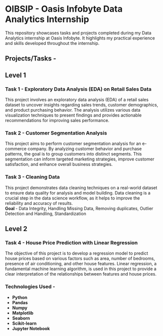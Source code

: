 # OIBSIP - Oasis Infobyte Data Analytics Internship

This repository showcases tasks and projects completed during my Data Analytics internship at Oasis Infobyte. It highlights my practical experience and skills developed throughout the internship.

## Projects/Tasks - 

## Level 1

### <b> Task 1 - Exploratory Data Analysis (EDA) on Retail Sales Data </b>
This project involves an exploratory data analysis (EDA) of a retail sales dataset to uncover insights regarding sales trends, customer demographics, and product purchasing behavior. The analysis utilizes various data visualization techniques to present findings and provides actionable recommendations for improving sales performance.

### <b> Task 2 - Customer Segmentation Analysis </b>
This project aims to perform customer segmentation analysis for an e-commerce company. By analyzing customer behavior and purchase patterns, the goal is to group customers into distinct segments. This segmentation can inform targeted marketing strategies, improve customer satisfaction, and enhance overall business strategies.

### <b> Task 3 - Cleaning Data </b>
This project demonstrates data cleaning techniques on a real-world dataset to ensure data quality for analysis and model building. Data cleaning is a crucial step in the data science workflow, as it helps to improve the reliability and accuracy of results.
<br/><b> Goal </b> - Data Integrity, Handling Missing Data, Removing duplicates, Outlier Detection and Handling, Standardization

## Level 2

### <b> Task 4 - House Price Prediction with Linear Regression </b>
The objective of this project is to develop a regression model to predict house prices based on various factors such as area, number of bedrooms, presence of air conditioning, and other house features. Linear regression, a fundamental machine learning algorithm, is used in this project to provide a clear interpretation of the relationships between features and house prices.

### <b> Technologies Used - 
- Python
- Pandas
- Numpy
- Matplotlib
- Seaborn
- Scikit-learn
- Jupyter Notebook
  
